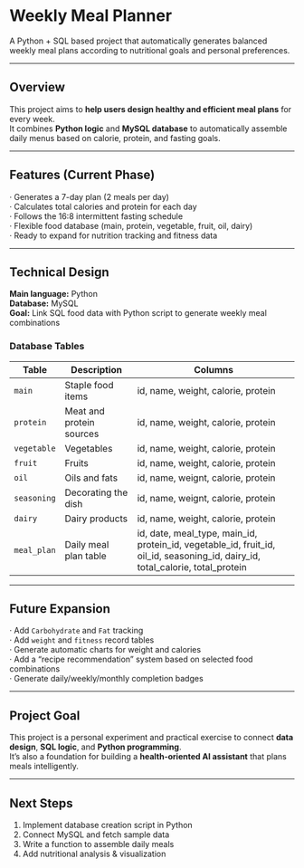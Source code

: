 # Weekly Meal Planner

A Python + SQL based project that automatically generates balanced weekly meal plans according to nutritional goals and personal preferences.

---

## Overview

This project aims to **help users design healthy and efficient meal plans** for every week.  
It combines **Python logic** and **MySQL database** to automatically assemble daily menus based on calorie, protein, and fasting goals.

---

## Features (Current Phase)

· Generates a 7-day plan (2 meals per day)  
· Calculates total calories and protein for each day  
· Follows the 16:8 intermittent fasting schedule  
· Flexible food database (main, protein, vegetable, fruit, oil, dairy)  
· Ready to expand for nutrition tracking and fitness data

---

## Technical Design

**Main language:** Python  
**Database:** MySQL  
**Goal:** Link SQL food data with Python script to generate weekly meal combinations  

### Database Tables
| Table | Description | Columns |
|--------|--------------|----------|
| `main` | Staple food items | id, name, weight, calorie, protein |
| `protein` | Meat and protein sources | id, name, weight, calorie, protein |
| `vegetable` | Vegetables | id, name, weight, calorie, protein |
| `fruit` | Fruits | id, name, weight, calorie, protein |
| `oil` | Oils and fats | id, name, weignt, calorie, protein |
| `seasoning` | Decorating the dish | id, name, weignt, calorie, protein |
| `dairy` | Dairy products | id, name, weight, calorie, protein |
| `meal_plan` | Daily meal plan table | id, date, meal_type, main_id, protein_id, vegetable_id, fruit_id, oil_id, seasoning_id, dairy_id, total_calorie, total_protein |

---

## Future Expansion

· Add `Carbohydrate` and `Fat` tracking  
· Add `weight` and `fitness` record tables  
· Generate automatic charts for weight and calories  
· Add a “recipe recommendation” system based on selected food combinations  
· Generate daily/weekly/monthly completion badges  

---

## Project Goal

This project is a personal experiment and practical exercise to connect **data design**, **SQL logic**, and **Python programming**.  
It’s also a foundation for building a **health-oriented AI assistant** that plans meals intelligently.

---

## Next Steps

1. Implement database creation script in Python  
2. Connect MySQL and fetch sample data  
3. Write a function to assemble daily meals  
4. Add nutritional analysis & visualization  

